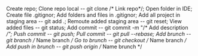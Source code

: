 Create repo;
Clone repo local -- git clone /* Link repo*/;
Open folder in IDE;
Create file .gitignor;
Add folders and files in .gitignor;
Add all project in staging area -- git add .;
Remoute added staging area -- git reset;
View added files -- git status;
Add commit -- git commit -m "/* Add description */";
Push commit -- git push;
Pull commit -- git pull --rebase;
Add brunch -- git branch /* Name branch */
Go to brunch -- git checkout /* Name branch */
Add push in brunch -- git push origin /* Name brunch */